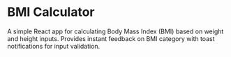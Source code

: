 # BMI Calculator

A simple React app for calculating Body Mass Index (BMI) based on weight and height inputs. Provides instant feedback on BMI category with toast notifications for input validation.

